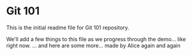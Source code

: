 # Git 101

This is the initial readme file for Git 101 repository.

We'll add a few things to this file as we progress through the demo... like right now.
... and here are some more... made by Alice again and again
